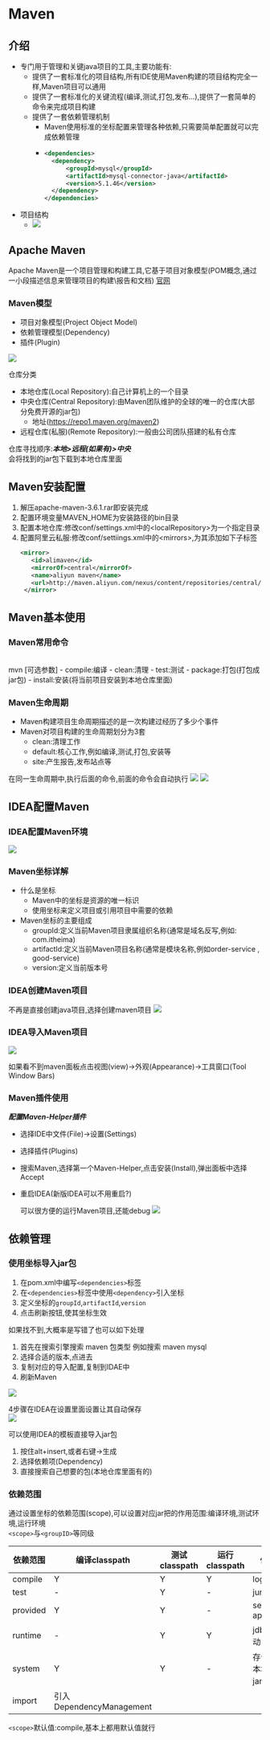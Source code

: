 # Maven
## 介绍 
- 专门用于管理和关键java项目的工具,主要功能有:
    - 提供了一套标准化的项目结构,所有IDE使用Maven构建的项目结构完全一样,Maven项目可以通用
    - 提供了一套标准化的关键流程(编译,测试,打包,发布...),提供了一套简单的命令来完成项目构建
    - 提供了一套依赖管理机制
      - Maven使用标准的坐标配置来管理各种依赖,只需要简单配置就可以完成依赖管理
      - ```xml
        <dependencies>
          <dependency>
              <groupId>mysql</groupId>
              <artifactId>mysql-connector-java</artifactId>
              <version>5.1.46</version>
          </dependency>
        </dependencies>            
          ```
- 项目结构
  - <img src="./img/05-1.png">


## Apache Maven
Apache Maven是一个项目管理和构建工具,它基于项目对象模型(POM概念,通过一小段描述信息来管理项目的构建\报告和文档)
[官网](http://maven.apache.org/)

### Maven模型
- 项目对象模型(Project Object Model)
- 依赖管理模型(Dependency)
- 插件(Plugin)
<img src="./img/05-2.png">

仓库分类
- 本地仓库(Local Repository):自己计算机上的一个目录
- 中央仓库(Central Repository):由Maven团队维护的全球的唯一的仓库(大部分免费开源的jar包)
  - 地址(https://repo1.maven.org/maven2)
- 远程仓库(私服)(Remote Repository):一般由公司团队搭建的私有仓库

仓库寻找顺序:***本地>远程(如果有)>中央***  
会将找到的jar包下载到本地仓库里面

## Maven安装配置
1. 解压apache-maven-3.6.1.rar即安装完成
2. 配置环境变量MAVEN_HOME为安装路径的bin目录
3. 配置本地仓库:修改conf/settings.xml中的\<localRepository\>为一个指定目录
4. 配置阿里云私服:修改conf/settiings.xml中的\<mirrors\>,为其添加如下子标签
   ```xml
   <mirror>
      <id>alimaven</id>
      <mirrorOf>central</mirrorOf>
      <name>aliyun maven</name>
      <url>http://maven.aliyun.com/nexus/content/repositories/central/</url>
    </mirror>
   ```
## Maven基本使用
### Maven常用命令  
<br>
mvn [可选参数]  
- compile:编译
- clean:清理
- test:测试
- package:打包(打包成jar包)
- install:安装(将当前项目安装到本地仓库里面)
  
### Maven生命周期
- Maven构建项目生命周期描述的是一次构建过经历了多少个事件
- Maven对项目构建的生命周期划分为3套
  - clean:清理工作
  - default:核心工作,例如编译,测试,打包,安装等
  - site:产生报告,发布站点等
  
在同一生命周期中,执行后面的命令,前面的命令会自动执行
<img src="./img/05-3.png">
<img src="./img/05-4.png">

## IDEA配置Maven
### IDEA配置Maven环境
<img src="./img/05-5.png">

### Maven坐标详解
- 什么是坐标
  - Maven中的坐标是资源的唯一标识
  - 使用坐标来定义项目或引用项目中需要的依赖
- Maven坐标的主要组成
  - groupId:定义当前Maven项目隶属组织名称(通常是域名反写,例如: com.itheima)
  - artifactId:定义当前Maven项目名称(通常是模块名称,例如order-service , good-service)
  - version:定义当前版本号

### IDEA创建Maven项目
不再是直接创建java项目,选择创建maven项目
<img src="./img/05-6.png">

### IDEA导入Maven项目

<img src="./img/05-7.png">

如果看不到maven面板点击视图(view)->外观(Appearance)->工具窗口(Tool Window Bars)

### Maven插件使用

***配置Maven-Helper插件***
- 选择IDE中文件(File)->设置(Settings)
- 选择插件(Plugins)
- 搜索Maven,选择第一个Maven-Helper,点击安装(Install),弹出面板中选择Accept
- 重启IDEA(新版IDEA可以不用重启?)

  可以很方便的运行Maven项目,还能debug
  <img src="./img/05-8.png">

## 依赖管理

### 使用坐标导入jar包
1. 在pom.xml中编写`<dependencies>`标签
2. 在`<dependencies>`标签中使用`<dependency>`引入坐标
3. 定义坐标的`groupId`,`artifactId`,`version`
4. 点击刷新按钮,使其坐标生效

如果找不到,大概率是写错了也可以如下处理
1. 首先在搜索引擎搜索 maven 包类型 例如搜索 maven mysql
1. 选择合适的版本,点进去
1. 复制对应的导入配置,复制到IDAE中
1. 刷新Maven

<img src="./img/05-9.png">

4步骤在IDEA在设置里面设置让其自动保存  
<img src="./img/05-10.png">

可以使用IDEA的模板直接导入jar包
1. 按住alt+insert,或者右键->生成
2. 选择依赖项(Dependency)
3. 直接搜索自己想要的包(本地仓库里面有的)

### 依赖范围
通过设置坐标的依赖范围(scope),可以设置对应jar把的作用范围:编译环境,测试环境,运行环境  
`<scope>`与`<groupID>`等同级

依赖范围|编译classpath|测试classpath|运行classpath|例子
-|-|-|-|-|
compile|Y|Y|Y|logback
test|-|Y|-|junit
provided|Y|Y|-|servlet-apt
runtime|-|Y|Y|jdbc驱动
system|Y|Y|-|存储在本地的jar包
import|引入DependencyManagement

`<scope>`默认值:compile,基本上都用默认值就行